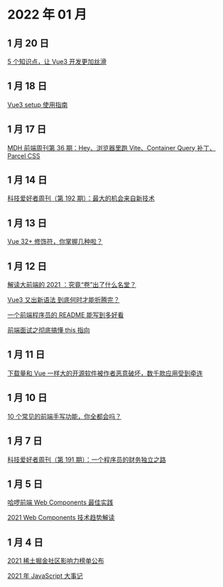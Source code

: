 # 2022 年 01 月

## 1 月 20 日

[5 个知识点，让 Vue3 开发更加丝滑](https://juejin.cn/post/7054317318343491615) <Badge type="tip" text="技术" />

## 1 月 18 日

[Vue3 setup 使用指南](https://juejin.cn/post/7052531217333223437) <Badge type="tip" text="技术" />

## 1 月 17 日

[MDH 前端周刊第 36 期：Hey、浏览器里跑 Vite、Container Query 补丁、Parcel CSS](https://mp.weixin.qq.com/s/bVz6dc8CCRKbDM4GKxfIsw) <Badge type="tip" text="文章" />

## 1 月 14 日

[科技爱好者周刊（第 192 期）：最大的机会来自新技术](https://github.com/ruanyf/weekly/blob/master/docs/issue-192.md) <Badge type="tip" text="文章" />

## 1 月 13 日

[Vue 32+ 修饰符，你掌握几种啦？](https://mp.weixin.qq.com/s/pGMAwT_QaKY0t3iLvDar1A) <Badge type="tip" text="技术" />

## 1 月 12 日

[解读大前端的 2021 ：究竟“卷”出了什么名堂？](https://www.infoq.cn/article/PRfJpajWiffdE6CvDiJ6) <Badge type="tip" text="文章" />

[Vue3 又出新语法 到底何时才能折腾完？](https://juejin.cn/post/7044077808259170312) <Badge type="tip" text="文章" />

[一个前端程序员的 README 能写到多好看](https://juejin.cn/post/7022299474458312718) <Badge type="tip" text="技术" />

[前端面试之彻底搞懂 this 指向](https://mp.weixin.qq.com/s/hYm0JgBI25grNG_2sCRlTA) <Badge type="tip" text="技术" />

## 1 月 11 日

[下载量和 Vue 一样大的开源软件被作者恶意破坏，数千款应用受到牵连](https://mp.weixin.qq.com/s/XLQbamv7p2cILKAa9C4A2Q) <Badge type="tip" text="新闻" />

## 1 月 10 日

[10 个常见的前端手写功能，你全都会吗？](https://juejin.cn/post/7031322059414175774) <Badge type="tip" text="技术" />

## 1 月 7 日

[科技爱好者周刊（第 191 期）：一个程序员的财务独立之路](https://github.com/ruanyf/weekly/blob/master/docs/issue-191.md) <Badge type="tip" text="文章" />

## 1 月 5 日

[哈啰前端 Web Components 最佳实践](https://juejin.cn/post/7044055764532461605) <Badge type="tip" text="技术" />

[2021 Web Components 技术趋势解读](https://mp.weixin.qq.com/s/ZWN2LahrOL8ABzjNn8niFA) <Badge type="tip" text="文章" />

## 1 月 4 日

[2021 稀土掘金社区影响力榜单公布](https://juejin.cn/post/7045224156991848462) <Badge type="tip" text="新闻" />

[2021 年 JavaScript 大事记](https://mp.weixin.qq.com/s/-BzlW2FWF6YouWn64dOATQ) <Badge type="tip" text="新闻" />
